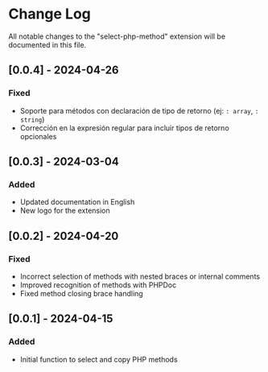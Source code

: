 # Change Log

All notable changes to the "select-php-method" extension will be documented in this file.

## [0.0.4] - 2024-04-26

### Fixed
- Soporte para métodos con declaración de tipo de retorno (ej: `: array`, `: string`)
- Corrección en la expresión regular para incluir tipos de retorno opcionales

## [0.0.3] - 2024-03-04

### Added
- Updated documentation in English
- New logo for the extension

## [0.0.2] - 2024-04-20

### Fixed
- Incorrect selection of methods with nested braces or internal comments
- Improved recognition of methods with PHPDoc
- Fixed method closing brace handling

## [0.0.1] - 2024-04-15

### Added
- Initial function to select and copy PHP methods
